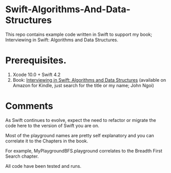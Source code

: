 # Swift-Algorithms-And-Data-Structures

This repo contains example code written in Swift to support my book; Interviewing in Swift: Algorithms and Data Structures.

# Prerequisites.

1. Xcode 10.0 + Swift 4.2
2. Book: [Interviewing in Swift: Algorithms and Data Structures](https://amzn.to/2LYUD0M) (available on Amazon for Kindle, just search for the title or my name; John Ngoi)



# Comments

As Swift continues to evolve, expect the need to refactor or migrate the code here to the version of Swift you are on.

Most of the playground names are pretty self explanatory and you can correlate it to the Chapters in the book.

For example, MyPlaygroundBFS.playground correlates to the Breadth First Search chapter.

All code have been tested and runs.

